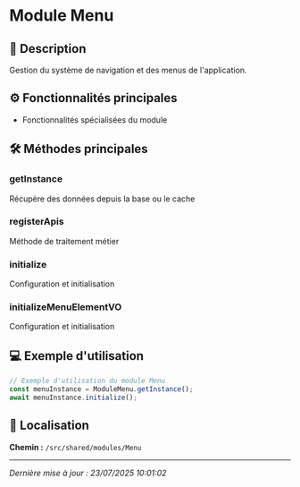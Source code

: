 # Module Menu

## 📖 Description

Gestion du système de navigation et des menus de l'application.

## ⚙️ Fonctionnalités principales

- Fonctionnalités spécialisées du module



## 🛠️ Méthodes principales

### getInstance
Récupère des données depuis la base ou le cache

### registerApis
Méthode de traitement métier

### initialize
Configuration et initialisation

### initializeMenuElementVO
Configuration et initialisation



## 💻 Exemple d'utilisation

```typescript
// Exemple d'utilisation du module Menu
const menuInstance = ModuleMenu.getInstance();
await menuInstance.initialize();
```

## 📍 Localisation

**Chemin :** `/src/shared/modules/Menu`

---

*Dernière mise à jour : 23/07/2025 10:01:02*
